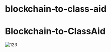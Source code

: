 # blockchain-to-class-aid
# Blockchain-to-ClassAid
![123](https://user-images.githubusercontent.com/86606249/182018769-7dcb1198-01df-4739-9ef0-f8f6ff361793.jpeg)


